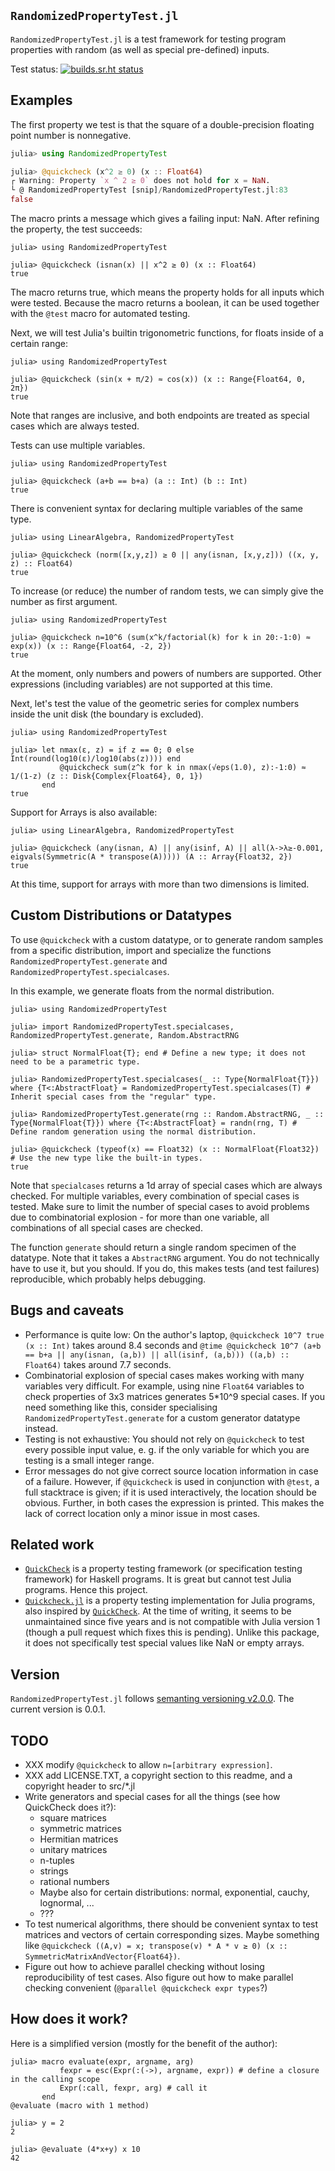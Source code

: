 `RandomizedPropertyTest.jl`
---------------------------

`RandomizedPropertyTest.jl` is a test framework for testing program properties with random (as well as special pre-defined) inputs.

Test status: [![builds.sr.ht status](https://builds.sr.ht/~quf/RandomizedPropertyTest.jl.svg)](https://builds.sr.ht/~quf/RandomizedPropertyTest.jl?)

Examples
--------

The first property we test is that the square of a double-precision floating point number is nonnegative.

```julia
julia> using RandomizedPropertyTest

julia> @quickcheck (x^2 ≥ 0) (x :: Float64)
┌ Warning: Property `x ^ 2 ≥ 0` does not hold for x = NaN.
└ @ RandomizedPropertyTest [snip]/RandomizedPropertyTest.jl:83
false
```

The macro prints a message which gives a failing input: NaN.
After refining the property, the test succeeds:

```jldoctest
julia> using RandomizedPropertyTest

julia> @quickcheck (isnan(x) || x^2 ≥ 0) (x :: Float64)
true
```

The macro returns true, which means the property holds for all inputs which were tested.
Because the macro returns a boolean, it can be used together with the `@test` macro for automated testing.

Next, we will test Julia's builtin trigonometric functions, for floats inside of a certain range:

```jldoctest
julia> using RandomizedPropertyTest

julia> @quickcheck (sin(x + π/2) ≈ cos(x)) (x :: Range{Float64, 0, 2π})
true
```

Note that ranges are inclusive, and both endpoints are treated as special cases which are always tested.

Tests can use multiple variables.

```
julia> using RandomizedPropertyTest

julia> @quickcheck (a+b == b+a) (a :: Int) (b :: Int)
true
```

There is convenient syntax for declaring multiple variables of the same type.

```jldoctest
julia> using LinearAlgebra, RandomizedPropertyTest

julia> @quickcheck (norm([x,y,z]) ≥ 0 || any(isnan, [x,y,z])) ((x, y, z) :: Float64)
true
```

To increase (or reduce) the number of random tests, we can simply give the number as first argument.

```jldoctest
julia> using RandomizedPropertyTest

julia> @quickcheck n=10^6 (sum(x^k/factorial(k) for k in 20:-1:0) ≈ exp(x)) (x :: Range{Float64, -2, 2})
true
```

At the moment, only numbers and powers of numbers are supported.
Other expressions (including variables) are not supported at this time.

Next, let's test the value of the geometric series for complex numbers inside the unit disk (the boundary is excluded).

```jldoctest
julia> using RandomizedPropertyTest

julia> let nmax(ε, z) = if z == 0; 0 else Int(round(log10(ε)/log10(abs(z)))) end
           @quickcheck sum(z^k for k in nmax(√eps(1.0), z):-1:0) ≈ 1/(1-z) (z :: Disk{Complex{Float64}, 0, 1})
       end
true
```

Support for Arrays is also available:

```jldoctest
julia> using LinearAlgebra, RandomizedPropertyTest

julia> @quickcheck (any(isnan, A) || any(isinf, A) || all(λ->λ≥-0.001, eigvals(Symmetric(A * transpose(A))))) (A :: Array{Float32, 2})
true
```

At this time, support for arrays with more than two dimensions is limited.


Custom Distributions or Datatypes
---------------------------------


To use `@quickcheck` with a custom datatype, or to generate random samples from a specific distribution, import and specialize the functions `RandomizedPropertyTest.generate` and `RandomizedPropertyTest.specialcases`.

In this example, we generate floats from the normal distribution.

```
julia> using RandomizedPropertyTest

julia> import RandomizedPropertyTest.specialcases, RandomizedPropertyTest.generate, Random.AbstractRNG

julia> struct NormalFloat{T}; end # Define a new type; it does not need to be a parametric type.

julia> RandomizedPropertyTest.specialcases(_ :: Type{NormalFloat{T}}) where {T<:AbstractFloat} = RandomizedPropertyTest.specialcases(T) # Inherit special cases from the "regular" type.

julia> RandomizedPropertyTest.generate(rng :: Random.AbstractRNG, _ :: Type{NormalFloat{T}}) where {T<:AbstractFloat} = randn(rng, T) # Define random generation using the normal distribution.

julia> @quickcheck (typeof(x) == Float32) (x :: NormalFloat{Float32}) # Use the new type like the built-in types.
true
```

Note that `specialcases` returns a 1d array of special cases which are always checked.
For multiple variables, every combination of special cases is tested.
Make sure to limit the number of special cases to avoid problems due to combinatorial explosion - for more than one variable, all combinations of all special cases are checked.

The function `generate` should return a single random specimen of the datatype.
Note that it takes a `AbstractRNG` argument.
You do not technically have to use it, but you should.
If you do, this makes tests (and test failures) reproducible, which probably helps debugging.


Bugs and caveats
----------------

- Performance is quite low:
  On the author's laptop, `@quickcheck 10^7 true (x :: Int)` takes around 8.4 seconds and `@time @quickcheck 10^7 (a+b == b+a || any(isnan, (a,b)) || all(isinf, (a,b))) ((a,b) :: Float64)` takes around 7.7 seconds.
- Combinatorial explosion of special cases makes working with many variables very difficult.
  For example, using nine `Float64` variables to check properties of 3x3 matrices generates 5*10^9 special cases.
  If you need something like this, consider specialising `RandomizedPropertyTest.generate` for a custom generator datatype instead.
- Testing is not exhaustive:
  You should not rely on `@quickcheck` to test every possible input value, e. g. if the only variable for which you are testing is a small integer range.
- Error messages do not give correct source location information in case of a failure.
  However, if `@quickcheck` is used in conjunction with `@test`, a full stacktrace is given; if it is used interactively, the location should be obvious.
  Further, in both cases the expression is printed.
  This makes the lack of correct location only a minor issue in most cases.


Related work
------------

- [`QuickCheck`](https://github.com/nick8325/quickcheck) is a property testing framework (or specification testing framework) for Haskell programs.
  It is great but cannot test Julia programs.
  Hence this project.
- [`Quickcheck.jl`](https://github.com/pao/QuickCheck.jl) is a property testing implementation for Julia programs, also inspired by [`QuickCheck`](https://github.com/nick8325/quickcheck).
  At the time of writing, it seems to be unmaintained since five years and is not compatible with Julia version 1 (though a pull request which fixes this is pending).
  Unlike this package, it does not specifically test special values like NaN or empty arrays.


Version
-------

`RandomizedPropertyTest.jl` follows [semanting versioning v2.0.0](https://semver.org/).
The current version is 0.0.1.


TODO
----

- XXX modify `@quickcheck` to allow `n=[arbitrary expression]`.
- XXX add LICENSE.TXT, a copyright section to this readme, and a copyright header to src/*.jl
- Write generators and special cases for all the things (see how QuickCheck does it?):
  - square matrices
  - symmetric matrices
  - Hermitian matrices
  - unitary matrices
  - n-tuples
  - strings
  - rational numbers
  - Maybe also for certain distributions: normal, exponential, cauchy, lognormal, ...
  - ???
- To test numerical algorithms, there should be convenient syntax to test matrices and vectors of certain corresponding sizes.
  Maybe something like `@quickcheck ((A,v) = x; transpose(v) * A * v ≥ 0) (x :: SymmetricMatrixAndVector{Float64})`.
- Figure out how to achieve parallel checking without losing reproducibility of test cases.
  Also figure out how to make parallel checking convenient (`@parallel @quickcheck expr types`?)


How does it work?
-----------------

Here is a simplified version (mostly for the benefit of the author):

```jldoctest
julia> macro evaluate(expr, argname, arg)
           fexpr = esc(Expr(:(->), argname, expr)) # define a closure in the calling scope
           Expr(:call, fexpr, arg) # call it
       end
@evaluate (macro with 1 method)

julia> y = 2
2

julia> @evaluate (4*x+y) x 10
42
```
